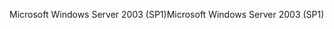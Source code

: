 <span data-ttu-id="37fdf-101">Microsoft Windows Server 2003 (SP1)</span><span class="sxs-lookup"><span data-stu-id="37fdf-101">Microsoft Windows Server 2003 (SP1)</span></span>